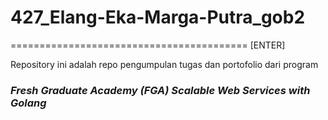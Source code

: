 # 427_Elang-Eka-Marga-Putra_gob2
========================================= [ENTER]

Repository ini adalah repo pengumpulan tugas dan portofolio dari program
### _Fresh Graduate Academy (FGA) Scalable Web Services with Golang_
